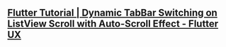 [Flutter Tutorial | Dynamic TabBar Switching on ListView Scroll with Auto-Scroll Effect - Flutter UX](https://www.youtube.com/watch?v=gBQmI1kBHC0)
---
